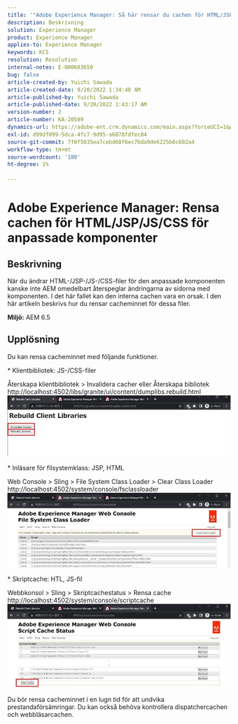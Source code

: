 ```yaml
---
title: '"Adobe Experience Manager: Så här rensar du cachen för HTML/JSP/JS/CSS för anpassade komponenter'
description: Beskrivning
solution: Experience Manager
product: Experience Manager
applies-to: Experience Manager
keywords: KCS
resolution: Resolution
internal-notes: E-000683650
bug: false
article-created-by: Yuichi Sawada
article-created-date: 9/20/2022 1:34:48 AM
article-published-by: Yuichi Sawada
article-published-date: 9/20/2022 1:43:17 AM
version-number: 2
article-number: KA-20589
dynamics-url: https://adobe-ent.crm.dynamics.com/main.aspx?forceUCI=1&pagetype=entityrecord&etn=knowledgearticle&id=c9815964-8438-ed11-9db1-0022480862c6
exl-id: d99df099-5dca-4fc7-9d95-a6878fdfec84
source-git-commit: 7f0f5035ea7cebd60f6ec7bda9de6225b6c602a4
workflow-type: tm+mt
source-wordcount: '180'
ht-degree: 1%

---
```


# Adobe Experience Manager: Rensa cachen för HTML/JSP/JS/CSS för anpassade komponenter

## Beskrivning


När du ändrar HTML-/JSP-/JS-/CSS-filer för den anpassade komponenten kanske inte AEM omedelbart återspeglar ändringarna av sidorna med komponenten. I det här fallet kan den interna cachen vara en orsak.
I den här artikeln beskrivs hur du rensar cacheminnet för dessa filer.

<b>Miljö:</b>
AEM 6.5


## Upplösning


Du kan rensa cacheminnet med följande funktioner.

\* Klientbibliotek: JS-/CSS-filer

Återskapa klientbibliotek > Invalidera cacher eller Återskapa bibliotek http://localhost:4502/libs/granite/ui/content/dumplibs.rebuild.html 
     ![](assets/ed2f2e85-af35-ed11-9db1-0022480869de.png)

\* Inläsare för filsystemklass: JSP, HTML

Web Console > Sling > File System Class Loader > Clear Class Loader http://localhost:4502/system/console/fsclassloader
     ![](assets/2438888b-af35-ed11-9db1-0022480869de.png)

\* Skriptcache: HTL, JS-fil

Webbkonsol > Sling > Skriptcachestatus > Rensa cache http://localhost:4502/system/console/scriptcache
     ![](assets/c97ddd91-af35-ed11-9db1-0022480869de.png)

Du bör rensa cacheminnet i en lugn tid för att undvika prestandaförsämringar.
Du kan också behöva kontrollera dispatchercachen och webbläsarcachen.
